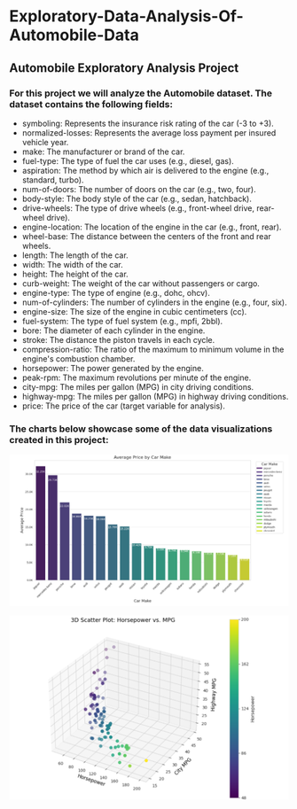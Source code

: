 # Exploratory-Data-Analysis-Of-Automobile-Data
## Automobile Exploratory Analysis Project
### For this project we will analyze the Automobile dataset. The dataset contains the following fields:

* symboling: Represents the insurance risk rating of the car (-3 to +3).
* normalized-losses: Represents the average loss payment per insured vehicle year.
* make: The manufacturer or brand of the car.
* fuel-type: The type of fuel the car uses (e.g., diesel, gas).
* aspiration: The method by which air is delivered to the engine (e.g., standard, turbo).
* num-of-doors: The number of doors on the car (e.g., two, four).
* body-style: The body style of the car (e.g., sedan, hatchback).
* drive-wheels: The type of drive wheels (e.g., front-wheel drive, rear-wheel drive).
* engine-location: The location of the engine in the car (e.g., front, rear).
* wheel-base: The distance between the centers of the front and rear wheels.
* length: The length of the car.
* width: The width of the car.
* height: The height of the car.
* curb-weight: The weight of the car without passengers or cargo.
* engine-type: The type of engine (e.g., dohc, ohcv).
* num-of-cylinders: The number of cylinders in the engine (e.g., four, six).
* engine-size: The size of the engine in cubic centimeters (cc).
* fuel-system: The type of fuel system (e.g., mpfi, 2bbl).
* bore: The diameter of each cylinder in the engine.
* stroke: The distance the piston travels in each cycle.
* compression-ratio: The ratio of the maximum to minimum volume in the engine's combustion chamber.
* horsepower: The power generated by the engine.
* peak-rpm: The maximum revolutions per minute of the engine.
* city-mpg: The miles per gallon (MPG) in city driving conditions.
* highway-mpg: The miles per gallon (MPG) in highway driving conditions.
* price: The price of the car (target variable for analysis).

### The charts below showcase some of the data visualizations created in this project:
![Alt Text](https://github.com/TechExplorer-AK/Exploratory-Data-Analysis-Of-Automobile-Data/blob/main/Screenshot_1.png?raw=true)


![Alt Text](https://github.com/TechExplorer-AK/Exploratory-Data-Analysis-Of-Automobile-Data/blob/main/Screenshot_2.png?raw=true)
